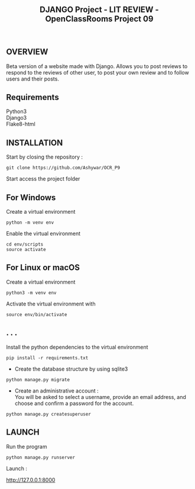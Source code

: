 <h2 align="center">DJANGO Project -  LIT REVIEW  -  OpenClassRooms Project 09 </h2><br>

## OVERVIEW
Beta version of a website made with Django. Allows you to post reviews to respond to the reviews of other user, to post your own review and to follow users and their posts.
<br>

## Requirements 
Python3<br>
Django3<br>
Flake8-html<br>

## INSTALLATION
Start by closing the repository :
```
git clone https://github.com/Ashywar/OCR_P9
```
Start access the project folder

## For Windows
Create a virtual environment
```
python -m venv env
```
Enable the virtual environment
```
cd env/scripts
source activate
```

## For Linux or macOS
Create a virtual environment 
```
python3 -m venv env
```
Activate the virtual environment with 
```
source env/bin/activate 
```
## . . . 
Install the python dependencies to the virtual environment
```
pip install -r requirements.txt
```
- Create the database structure by using sqlite3 
```
python manage.py migrate
``` 
- Create an administrative account : <br>
You will be asked to select a username, provide an email address, and choose and confirm a password for the account.
```
python manage.py createsuperuser
```

## LAUNCH 

Run the program
```
python manage.py runserver
```
Launch :

http://127.0.0.1:8000